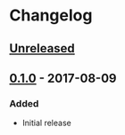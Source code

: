 # Changelog

## [Unreleased][]

[Unreleased]: https://github.com/chaosiq/chaostoolkit-cloud/compare/HEAD

## [0.1.0][] - 2017-08-09

[0.1.0]: https://github.com/chaosiq/chaostoolkit-cloud/tree/0.1.0

### Added

-   Initial release